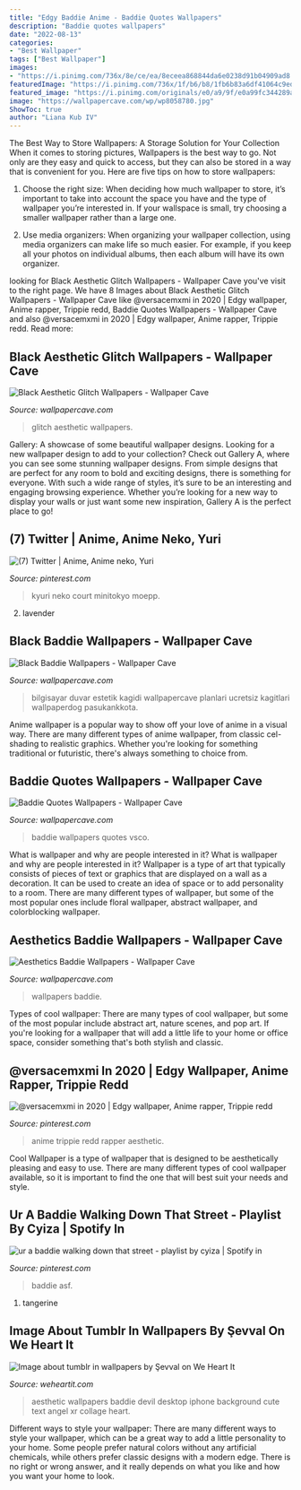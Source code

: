 ```yaml
---
title: "Edgy Baddie Anime - Baddie Quotes Wallpapers"
description: "Baddie quotes wallpapers"
date: "2022-08-13"
categories:
- "Best Wallpaper"
tags: ["Best Wallpaper"]
images:
- "https://i.pinimg.com/736x/8e/ce/ea/8eceea868844da6e0238d91b04909ad8.jpg"
featuredImage: "https://i.pinimg.com/736x/1f/b6/b8/1fb6b83a6df41064c9ededa88972e201.jpg"
featured_image: "https://i.pinimg.com/originals/e0/a9/9f/e0a99fc344289aa0801be0e924efe082.jpg"
image: "https://wallpapercave.com/wp/wp8058780.jpg"
ShowToc: true
author: "Liana Kub IV"
---
```



The Best Way to Store Wallpapers: A Storage Solution for Your Collection
When it comes to storing pictures, Wallpapers is the best way to go. Not only are they easy and quick to access, but they can also be stored in a way that is convenient for you. Here are five tips on how to store wallpapers:
1) Choose the right size: When deciding how much wallpaper to store, it’s important to take into account the space you have and the type of wallpaper you’re interested in. If your wallspace is small, try choosing a smaller wallpaper rather than a large one.

2) Use media organizers: When organizing your wallpaper collection, using media organizers can make life so much easier. For example, if you keep all your photos on individual albums, then each album will have its own organizer.

	

		
looking for Black Aesthetic Glitch Wallpapers - Wallpaper Cave you've visit to the right page. We have 8 Images about Black Aesthetic Glitch Wallpapers - Wallpaper Cave like @versacemxmi in 2020 | Edgy wallpaper, Anime rapper, Trippie redd, Baddie Quotes Wallpapers - Wallpaper Cave and also @versacemxmi in 2020 | Edgy wallpaper, Anime rapper, Trippie redd. Read more:
		
    
## Black Aesthetic Glitch Wallpapers - Wallpaper Cave

<img loading=lazy src="https://wallpapercave.com/wp/wp4996055.jpg" onerror="this.onerror=null;this.src='https://tse2.mm.bing.net/th?id=OIP.D5pUyoolPTnvhShZEaNxfgHaMR&amp;pid=15.1';" alt="Black Aesthetic Glitch Wallpapers - Wallpaper Cave">

_Source: wallpapercave.com_

>glitch aesthetic wallpapers. 

	

Gallery: A showcase of some beautiful wallpaper designs.
Looking for a new wallpaper design to add to your collection? Check out Gallery A, where you can see some stunning wallpaper designs. From simple designs that are perfect for any room to bold and exciting designs, there is something for everyone. With such a wide range of styles, it’s sure to be an interesting and engaging browsing experience. Whether you’re looking for a new way to display your walls or just want some new inspiration, Gallery A is the perfect place to go!





	
	
    
## (7) Twitter | Anime, Anime Neko, Yuri

<img loading=lazy src="https://i.pinimg.com/736x/8e/ce/ea/8eceea868844da6e0238d91b04909ad8.jpg" onerror="this.onerror=null;this.src='https://tse2.mm.bing.net/th?id=OIP.WqKp4D4idC5zloWy2_b9_AHaKh&amp;pid=15.1';" alt="(7) Twitter | Anime, Anime neko, Yuri">

_Source: pinterest.com_

>kyuri neko court minitokyo moepp. 

	

2. lavender 

    
## Black Baddie Wallpapers - Wallpaper Cave

<img loading=lazy src="https://wallpapercave.com/wp/wp7880494.jpg" onerror="this.onerror=null;this.src='https://tse3.mm.bing.net/th?id=OIP.UbljLEuGKUKlbY874bRndwHaEo&amp;pid=15.1';" alt="Black Baddie Wallpapers - Wallpaper Cave">

_Source: wallpapercave.com_

>bilgisayar duvar estetik kagidi wallpapercave planlari ucretsiz kagitlari wallpaperdog pasukankkota. 

	

Anime wallpaper is a popular way to show off your love of anime in a visual way. There are many different types of anime wallpaper, from classic cel-shading to realistic graphics. Whether you're looking for something traditional or futuristic, there's always something to choice from.

    
## Baddie Quotes Wallpapers - Wallpaper Cave

<img loading=lazy src="https://wallpapercave.com/wp/wp8058780.jpg" onerror="this.onerror=null;this.src='https://tse2.mm.bing.net/th?id=OIP.8fhePcqp0rXNcYpCJ0FpzwHaNR&amp;pid=15.1';" alt="Baddie Quotes Wallpapers - Wallpaper Cave">

_Source: wallpapercave.com_

>baddie wallpapers quotes vsco. 

	

What is wallpaper and why are people interested in it?
What is wallpaper and why are people interested in it?
Wallpaper is a type of art that typically consists of pieces of text or graphics that are displayed on a wall as a decoration. It can be used to create an idea of space or to add personality to a room. There are many different types of wallpaper, but some of the most popular ones include floral wallpaper, abstract wallpaper, and colorblocking wallpaper.

    
## Aesthetics Baddie Wallpapers - Wallpaper Cave

<img loading=lazy src="https://wallpapercave.com/wp/wp4736992.jpg" onerror="this.onerror=null;this.src='https://tse1.mm.bing.net/th?id=OIP.bEM8vj3VLlcojPMf7v983wHaNK&amp;pid=15.1';" alt="Aesthetics Baddie Wallpapers - Wallpaper Cave">

_Source: wallpapercave.com_

>wallpapers baddie. 

	

Types of cool wallpaper:
There are many types of cool wallpaper, but some of the most popular include abstract art, nature scenes, and pop art. If you're looking for a wallpaper that will add a little life to your home or office space, consider something that's both stylish and classic.

    
## @versacemxmi In 2020 | Edgy Wallpaper, Anime Rapper, Trippie Redd

<img loading=lazy src="https://i.pinimg.com/originals/e0/a9/9f/e0a99fc344289aa0801be0e924efe082.jpg" onerror="this.onerror=null;this.src='https://tse3.mm.bing.net/th?id=OIP.KUt2E1bj6jYlAT7R9ZYUuQHaGk&amp;pid=15.1';" alt="@versacemxmi in 2020 | Edgy wallpaper, Anime rapper, Trippie redd">

_Source: pinterest.com_

>anime trippie redd rapper aesthetic. 

	

Cool Wallpaper is a type of wallpaper that is designed to be aesthetically pleasing and easy to use. There are many different types of cool wallpaper available, so it is important to find the one that will best suit your needs and style.

    
## Ur A Baddie Walking Down That Street - Playlist By Cyiza | Spotify In

<img loading=lazy src="https://i.pinimg.com/736x/1f/b6/b8/1fb6b83a6df41064c9ededa88972e201.jpg" onerror="this.onerror=null;this.src='https://tse4.mm.bing.net/th?id=OIP.nKTD5op-9R4MudReDVgM6wAAAA&amp;pid=15.1';" alt="ur a baddie walking down that street - playlist by cyiza | Spotify in">

_Source: pinterest.com_

>baddie asf. 

	

1. tangerine 

    
## Image About Tumblr In Wallpapers By Şevval On We Heart It

<img loading=lazy src="https://data.whicdn.com/images/329499672/original.jpg" onerror="this.onerror=null;this.src='https://tse4.mm.bing.net/th?id=OIP.g1pgYmhvd0pxkIq6M1HdbQHaNK&amp;pid=15.1';" alt="Image about tumblr in wallpapers by Şevval on We Heart It">

_Source: weheartit.com_

>aesthetic wallpapers baddie devil desktop iphone background cute text angel xr collage heart. 

	

Different ways to style your wallpaper:
There are many different ways to style your wallpaper, which can be a great way to add a little personality to your home. Some people prefer natural colors without any artificial chemicals, while others prefer classic designs with a modern edge. There is no right or wrong answer, and it really depends on what you like and how you want your home to look.


